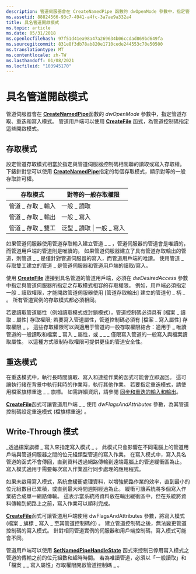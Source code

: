 ```yaml
---
description: 管道伺服器會在 CreateNamedPipe 函數的 dwOpenMode 參數中，指定管道存取、重迭和寫入模式。 管道用戶端可以使用 CreateFile 函式，為管道控制碼指定這些開啟模式。
ms.assetid: 88824566-93c7-4941-a4fc-3a7ae9a332a4
title: 具名管道開啟模式
ms.topic: article
ms.date: 05/31/2018
ms.openlocfilehash: 97f51d41ea98a47a269634b06ccdad869bd649fa
ms.sourcegitcommit: 831e8f3db78ab820e1710cede244553c70e50500
ms.translationtype: MT
ms.contentlocale: zh-TW
ms.lasthandoff: 01/08/2021
ms.locfileid: "103945170"
---
```

# <a name="named-pipe-open-modes"></a>具名管道開啟模式

管道伺服器會在 [**CreateNamedPipe**](/windows/desktop/api/Winbase/nf-winbase-createnamedpipea)函數的 *dwOpenMode* 參數中，指定管道存取、重迭和寫入模式。 管道用戶端可以使用 [**CreateFile**](/windows/desktop/api/fileapi/nf-fileapi-createfilea) 函式，為管道控制碼指定這些開啟模式。

## <a name="access-mode"></a>存取模式

設定管道存取模式相當於指定與管道伺服器控制碼相關聯的讀取或寫入存取權。 下錶針對您可以使用 [**CreateNamedPipe**](/windows/desktop/api/Winbase/nf-winbase-createnamedpipea)指定的每個存取模式，顯示對等的一般存取許可權。



| 存取模式            | 對等的一般存取權限 |
|------------------------|---------------------------------|
| 管道 \_ 存取 \_ 輸入  | 一般 \_ 讀取                   |
| 管道 \_ 存取 \_ 輸出 | 一般 \_ 寫入                  |
| 管道 \_ 存取 \_ 雙工   | 泛型 \_ 讀取 \| 一般 \_ 寫入 |



 

如果管道伺服器使用管道存取輸入建立管道 \_ \_ ，管道伺服器的管道會是唯讀的，而管道用戶端的管道則是唯讀的。 如果管道伺服器建立了具有管道存取輸出的管道，則管道 \_ \_ 是僅針對管道伺服器的寫入，而管道用戶端的唯讀。 使用管道 \_ 存取雙工建立的管道 \_ 是管道伺服器和管道用戶端的讀取/寫入。

使用 [**CreateFile**](/windows/desktop/api/fileapi/nf-fileapi-createfilea) 連接到具名管道的管道用戶端，必須在 *dwDesiredAccess* 參數中指定與管道伺服器所指定之存取模式相容的存取權限。 例如，用戶端必須指定一般 \_ 讀取權限，才能開啟管道伺服器使用 [管道存取輸出] 建立的管道句 \_ 柄 \_ 。 所有管道實例的存取模式都必須相同。

若要讀取管道屬性（例如讀取模式或封鎖模式），管道控制碼必須具有 [檔案 \_ 讀取 \_ 屬性] 存取權限; 若要寫入管道屬性，管道控制碼必須有 [檔案 \_ 寫入屬性] 存取權限 \_ 。 這些存取權限可以與適用于管道的一般存取權限結合：適用于 \_ 唯讀管道的一般讀取和檔案 \_ 寫入 \_ 屬性，或 \_ \_ \_ 僅限寫入管道的一般寫入與檔案讀取屬性。 以這種方式限制存取權限可提供更佳的管道安全性。

## <a name="overlapped-mode"></a>重迭模式

在重迭模式中，執行長時間讀取、寫入和連接作業的函式可能會立即返回。 這可讓執行緒在背景中執行耗時的作業時，執行其他作業。 若要指定重迭模式，請使用檔案旗標重迭 \_ \_ 旗標。 如需詳細資訊，請參閱 [同步和重迭的輸入和輸出](synchronous-and-overlapped-input-and-output.md)。

[**CreateFile**](/windows/desktop/api/fileapi/nf-fileapi-createfilea)函式可讓管道用戶端 \_ \_ 使用 *dwFlagsAndAttributes* 參數，為其管道控制碼設定重迭模式 (檔旗標重迭) 。

## <a name="write-through-mode"></a>Write-Through 模式

\_透過檔案旗標 \_ 寫入來指定寫入模式 \_ 。 此模式只會影響在不同電腦上的管道用戶端與管道伺服器之間的位元組類型管道的寫入作業。 在寫入模式中，寫入具名管道的函式不會傳回，直到資料透過網路傳輸到遠端電腦上的管道緩衝區為止。 寫入模式適用于需要每次寫入作業進行同步處理的應用程式。

如果未啟用寫入模式，系統會緩衝處理資料，以增強網路作業的效率，直到最小的位元組數目已累積，或直到最大時間週期經過為止。 緩衝可讓系統將多個寫入作業結合成單一網路傳輸。 這表示當系統將資料放在輸出緩衝區中，但在系統將資料傳輸到網路上之前，寫入作業可以順利完成。

[**CreateFile**](/windows/desktop/api/fileapi/nf-fileapi-createfilea)函式可讓管道用戶端使用 dwFlagsAndAttributes 參數，將寫入模式 (檔案 \_ 旗標 \_ 寫入 \_ 至其管道控制碼的) 。 建立管道控制碼之後，無法變更管道控制碼的寫入模式。 針對相同管道實例的伺服器和用戶端控制碼，寫入模式可能會不同。

管道用戶端可以使用 [**SetNamedPipeHandleState**](/windows/win32/api/namedpipeapi/nf-namedpipeapi-setnamedpipehandlestate) 函式來控制已停用寫入模式之管道的傳輸之前的位元組數和超時時間。 若為唯讀管道，必須以「一般讀取」和「檔案 \_ \_ 寫入屬性」存取權限開啟管道控制碼 \_ 。

 

 
